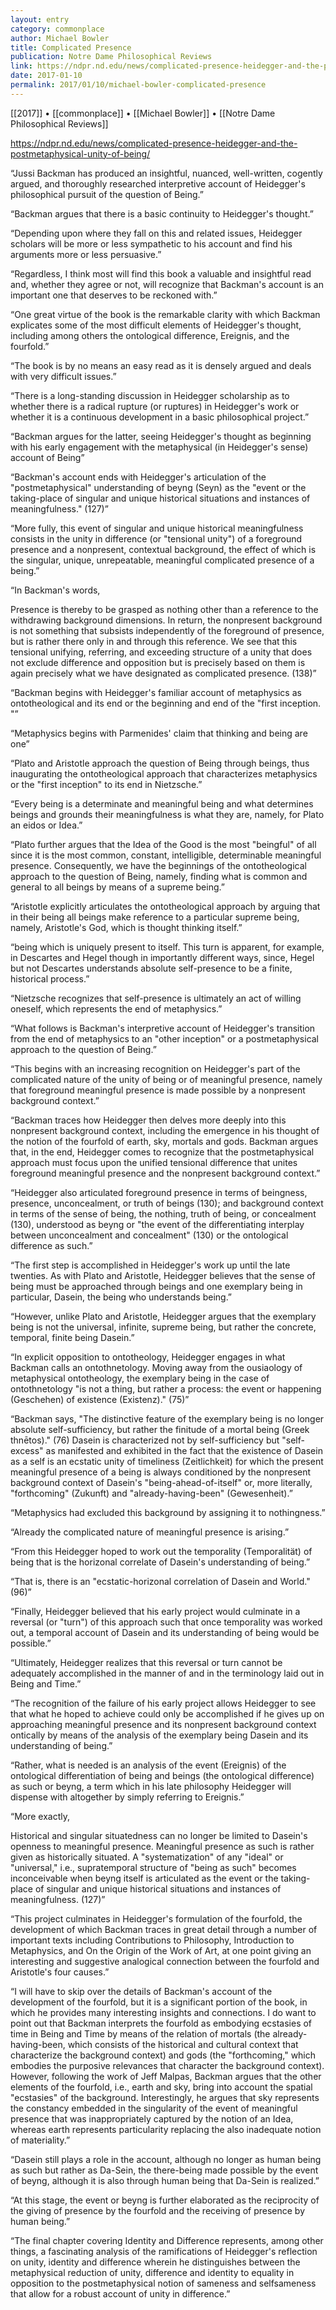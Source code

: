 ```yaml
---
layout: entry
category: commonplace
author: Michael Bowler
title: Complicated Presence
publication: Notre Dame Philosophical Reviews
link: https://ndpr.nd.edu/news/complicated-presence-heidegger-and-the-postmetaphysical-unity-of-being/
date: 2017-01-10
permalink: 2017/01/10/michael-bowler-complicated-presence
---
```


[[2017]] • [[commonplace]] • [[Michael Bowler]] • [[Notre Dame Philosophical Reviews]]

https://ndpr.nd.edu/news/complicated-presence-heidegger-and-the-postmetaphysical-unity-of-being/

“Jussi Backman has produced an insightful, nuanced, well-written, cogently argued, and thoroughly researched interpretive account of Heidegger's philosophical pursuit of the question of Being.”

“Backman argues that there is a basic continuity to Heidegger's thought.”

“Depending upon where they fall on this and related issues, Heidegger scholars will be more or less sympathetic to his account and find his arguments more or less persuasive.”

“Regardless, I think most will find this book a valuable and insightful read and, whether they agree or not, will recognize that Backman's account is an important one that deserves to be reckoned with.”

“One great virtue of the book is the remarkable clarity with which Backman explicates some of the most difficult elements of Heidegger's thought, including among others the ontological difference, Ereignis, and the fourfold.”

“The book is by no means an easy read as it is densely argued and deals with very difficult issues.”

“There is a long-standing discussion in Heidegger scholarship as to whether there is a radical rupture (or ruptures) in Heidegger's work or whether it is a continuous development in a basic philosophical project.”

“Backman argues for the latter, seeing Heidegger's thought as beginning with his early engagement with the metaphysical (in Heidegger's sense) account of Being”

“Backman's account ends with Heidegger's articulation of the "postmetaphysical" understanding of beyng (Seyn) as the "event or the taking-place of singular and unique historical situations and instances of meaningfulness." (127)”

“More fully, this event of singular and unique historical meaningfulness consists in the unity in difference (or "tensional unity") of a foreground presence and a nonpresent, contextual background, the effect of which is the singular, unique, unrepeatable, meaningful complicated presence of a being.”

“In Backman's words,

Presence is thereby to be grasped as nothing other than a reference to the withdrawing background dimensions. In return, the nonpresent background is not something that subsists independently of the foreground of presence, but is rather there only in and through this reference. We see that this tensional unifying, referring, and exceeding structure of a unity that does not exclude difference and opposition but is precisely based on them is again precisely what we have designated as complicated presence. (138)”

“Backman begins with Heidegger's familiar account of metaphysics as ontotheological and its end or the beginning and end of the "first inception. "”

“Metaphysics begins with Parmenides' claim that thinking and being are one”

“Plato and Aristotle approach the question of Being through beings, thus inaugurating the ontotheological approach that characterizes metaphysics or the "first inception" to its end in Nietzsche.”

“Every being is a determinate and meaningful being and what determines beings and grounds their meaningfulness is what they are, namely, for Plato an eidos or Idea.”

“Plato further argues that the Idea of the Good is the most "beingful" of all since it is the most common, constant, intelligible, determinable meaningful presence. Consequently, we have the beginnings of the ontotheological approach to the question of Being, namely, finding what is common and general to all beings by means of a supreme being.”

“Aristotle explicitly articulates the ontotheological approach by arguing that in their being all beings make reference to a particular supreme being, namely, Aristotle's God, which is thought thinking itself.”

“being which is uniquely present to itself. This turn is apparent, for example, in Descartes and Hegel though in importantly different ways, since, Hegel but not Descartes understands absolute self-presence to be a finite, historical process.”

“Nietzsche recognizes that self-presence is ultimately an act of willing oneself, which represents the end of metaphysics.”

“What follows is Backman's interpretive account of Heidegger's transition from the end of metaphysics to an "other inception" or a postmetaphysical approach to the question of Being.”

“This begins with an increasing recognition on Heidegger's part of the complicated nature of the unity of being or of meaningful presence, namely that foreground meaningful presence is made possible by a nonpresent background context.”

“Backman traces how Heidegger then delves more deeply into this nonpresent background context, including the emergence in his thought of the notion of the fourfold of earth, sky, mortals and gods. Backman argues that, in the end, Heidegger comes to recognize that the postmetaphysical approach must focus upon the unified tensional difference that unites foreground meaningful presence and the nonpresent background context.”

“Heidegger also articulated foreground presence in terms of beingness, presence, unconcealment, or truth of beings (130); and background context in terms of the sense of being, the nothing, truth of being, or concealment (130), understood as beyng or "the event of the differentiating interplay between unconcealment and concealment" (130) or the ontological difference as such.”

“The first step is accomplished in Heidegger's work up until the late twenties. As with Plato and Aristotle, Heidegger believes that the sense of being must be approached through beings and one exemplary being in particular, Dasein, the being who understands being.”

“However, unlike Plato and Aristotle, Heidegger argues that the exemplary being is not the universal, infinite, supreme being, but rather the concrete, temporal, finite being Dasein.”

“In explicit opposition to ontotheology, Heidegger engages in what Backman calls an ontothnetology. Moving away from the ousiaology of metaphysical ontotheology, the exemplary being in the case of ontothnetology "is not a thing, but rather a process: the event or happening (Geschehen) of existence (Existenz)." (75)”

“Backman says, "The distinctive feature of the exemplary being is no longer absolute self-sufficiency, but rather the finitude of a mortal being (Greek thnētos)." (76) Dasein is characterized not by self-sufficiency but "self-excess" as manifested and exhibited in the fact that the existence of Dasein as a self is an ecstatic unity of timeliness (Zeitlichkeit) for which the present meaningful presence of a being is always conditioned by the nonpresent background context of Dasein's "being-ahead-of-itself" or, more literally, "forthcoming" (Zukunft) and "already-having-been" (Gewesenheit).”

“Metaphysics had excluded this background by assigning it to nothingness.”

“Already the complicated nature of meaningful presence is arising.”

“From this Heidegger hoped to work out the temporality (Temporalität) of being that is the horizonal correlate of Dasein's understanding of being.”

“That is, there is an "ecstatic-horizonal correlation of Dasein and World." (96)”

“Finally, Heidegger believed that his early project would culminate in a reversal (or "turn") of this approach such that once temporality was worked out, a temporal account of Dasein and its understanding of being would be possible.”

“Ultimately, Heidegger realizes that this reversal or turn cannot be adequately accomplished in the manner of and in the terminology laid out in Being and Time.”

“The recognition of the failure of his early project allows Heidegger to see that what he hoped to achieve could only be accomplished if he gives up on approaching meaningful presence and its nonpresent background context ontically by means of the analysis of the exemplary being Dasein and its understanding of being.”

“Rather, what is needed is an analysis of the event (Ereignis) of the ontological differentiation of being and beings (the ontological difference) as such or beyng, a term which in his late philosophy Heidegger will dispense with altogether by simply referring to Ereignis.”

“More exactly,

Historical and singular situatedness can no longer be limited to Dasein's openness to meaningful presence. Meaningful presence as such is rather given as historically situated. A "systematization" of any "ideal" or "universal," i.e., supratemporal structure of "being as such" becomes inconceivable when beyng itself is articulated as the event or the taking-place of singular and unique historical situations and instances of meaningfulness. (127)”

“This project culminates in Heidegger's formulation of the fourfold, the development of which Backman traces in great detail through a number of important texts including Contributions to Philosophy, Introduction to Metaphysics, and On the Origin of the Work of Art, at one point giving an interesting and suggestive analogical connection between the fourfold and Aristotle's four causes.”

“I will have to skip over the details of Backman's account of the development of the fourfold, but it is a significant portion of the book, in which he provides many interesting insights and connections. I do want to point out that Backman interprets the fourfold as embodying ecstasies of time in Being and Time by means of the relation of mortals (the already-having-been, which consists of the historical and cultural context that characterize the background context) and gods (the "forthcoming," which embodies the purposive relevances that character the background context). However, following the work of Jeff Malpas, Backman argues that the other elements of the fourfold, i.e., earth and sky, bring into account the spatial "ecstasies" of the background. Interestingly, he argues that sky represents the constancy embedded in the singularity of the event of meaningful presence that was inappropriately captured by the notion of an Idea, whereas earth represents particularity replacing the also inadequate notion of materiality.”

“Dasein still plays a role in the account, although no longer as human being as such but rather as Da-Sein, the there-being made possible by the event of beyng, although it is also through human being that Da-Sein is realized.”

“At this stage, the event or beyng is further elaborated as the reciprocity of the giving of presence by the fourfold and the receiving of presence by human being.”

“The final chapter covering Identity and Difference represents, among other things, a fascinating analysis of the ramifications of Heidegger's reflection on unity, identity and difference wherein he distinguishes between the metaphysical reduction of unity, difference and identity to equality in opposition to the postmetaphysical notion of sameness and selfsameness that allow for a robust account of unity in difference.”

